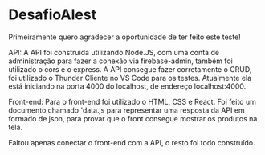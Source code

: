 # DesafioAlest

Primeiramente quero agradecer a oportunidade de ter feito este teste!


API:
A API foi construida utilizando Node.JS, com uma conta de administração para fazer a conexão
via firebase-admin, também foi utilizado o cors e o express.
A API consegue fazer corretamente o CRUD, foi utilizado o Thunder Cliente no VS Code para os testes.
Atualmente ela está iniciando na porta 4000 do localhost, de endereço localhost:4000.

Front-end:
Para o front-end foi utilizado o HTML, CSS e React.
Foi feito um documento chamado 'data.js para representar uma resposta da API em formado de json,
para provar que o front consegue mostrar os produtos na tela.

Faltou apenas conectar o front-end com a API, o resto foi todo construído.

